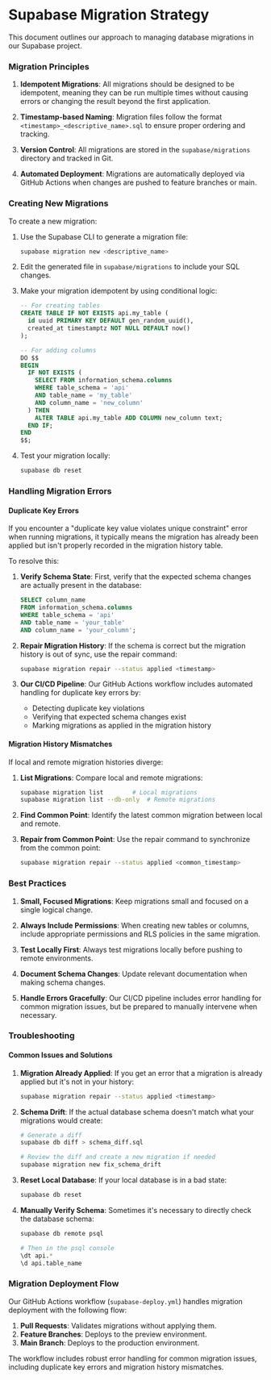 # Supabase Migration Strategy

This document outlines our approach to managing database migrations in our Supabase project.

### Migration Principles

1. **Idempotent Migrations**: All migrations should be designed to be idempotent, meaning they can be run multiple times without causing errors or changing the result beyond the first application.

2. **Timestamp-based Naming**: Migration files follow the format `<timestamp>_<descriptive_name>.sql` to ensure proper ordering and tracking.

3. **Version Control**: All migrations are stored in the `supabase/migrations` directory and tracked in Git.

4. **Automated Deployment**: Migrations are automatically deployed via GitHub Actions when changes are pushed to feature branches or main.

### Creating New Migrations

To create a new migration:

1. Use the Supabase CLI to generate a migration file:
   ```bash
   supabase migration new <descriptive_name>
   ```

2. Edit the generated file in `supabase/migrations` to include your SQL changes.

3. Make your migration idempotent by using conditional logic:
   ```sql
   -- For creating tables
   CREATE TABLE IF NOT EXISTS api.my_table (
     id uuid PRIMARY KEY DEFAULT gen_random_uuid(),
     created_at timestamptz NOT NULL DEFAULT now()
   );

   -- For adding columns
   DO $$
   BEGIN
     IF NOT EXISTS (
       SELECT FROM information_schema.columns 
       WHERE table_schema = 'api' 
       AND table_name = 'my_table' 
       AND column_name = 'new_column'
     ) THEN
       ALTER TABLE api.my_table ADD COLUMN new_column text;
     END IF;
   END
   $$;
   ```

4. Test your migration locally:
   ```bash
   supabase db reset
   ```

### Handling Migration Errors

#### Duplicate Key Errors

If you encounter a "duplicate key value violates unique constraint" error when running migrations, it typically means the migration has already been applied but isn't properly recorded in the migration history table.

To resolve this:

1. **Verify Schema State**: First, verify that the expected schema changes are actually present in the database:
   ```sql
   SELECT column_name 
   FROM information_schema.columns 
   WHERE table_schema = 'api' 
   AND table_name = 'your_table' 
   AND column_name = 'your_column';
   ```

2. **Repair Migration History**: If the schema is correct but the migration history is out of sync, use the repair command:
   ```bash
   supabase migration repair --status applied <timestamp>
   ```

3. **Our CI/CD Pipeline**: Our GitHub Actions workflow includes automated handling for duplicate key errors by:
   - Detecting duplicate key violations
   - Verifying that expected schema changes exist
   - Marking migrations as applied in the migration history

#### Migration History Mismatches

If local and remote migration histories diverge:

1. **List Migrations**: Compare local and remote migrations:
   ```bash
   supabase migration list        # Local migrations
   supabase migration list --db-only  # Remote migrations
   ```

2. **Find Common Point**: Identify the latest common migration between local and remote.

3. **Repair from Common Point**: Use the repair command to synchronize from the common point:
   ```bash
   supabase migration repair --status applied <common_timestamp>
   ```

### Best Practices

1. **Small, Focused Migrations**: Keep migrations small and focused on a single logical change.

2. **Always Include Permissions**: When creating new tables or columns, include appropriate permissions and RLS policies in the same migration.

3. **Test Locally First**: Always test migrations locally before pushing to remote environments.

4. **Document Schema Changes**: Update relevant documentation when making schema changes.

5. **Handle Errors Gracefully**: Our CI/CD pipeline includes error handling for common migration issues, but be prepared to manually intervene when necessary.

### Troubleshooting

#### Common Issues and Solutions

1. **Migration Already Applied**: If you get an error that a migration is already applied but it's not in your history:
   ```bash
   supabase migration repair --status applied <timestamp>
   ```

2. **Schema Drift**: If the actual database schema doesn't match what your migrations would create:
   ```bash
   # Generate a diff
   supabase db diff > schema_diff.sql
   
   # Review the diff and create a new migration if needed
   supabase migration new fix_schema_drift
   ```

3. **Reset Local Database**: If your local database is in a bad state:
   ```bash
   supabase db reset
   ```

4. **Manually Verify Schema**: Sometimes it's necessary to directly check the database schema:
   ```bash
   supabase db remote psql
   
   # Then in the psql console
   \dt api.*
   \d api.table_name
   ```

### Migration Deployment Flow

Our GitHub Actions workflow (`supabase-deploy.yml`) handles migration deployment with the following flow:

1. **Pull Requests**: Validates migrations without applying them.
2. **Feature Branches**: Deploys to the preview environment.
3. **Main Branch**: Deploys to the production environment.

The workflow includes robust error handling for common migration issues, including duplicate key errors and migration history mismatches.
